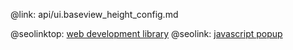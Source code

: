 @link: api/ui.baseview_height_config.md

@seolinktop: [web development library](https://webix.com)
@seolink: [javascript popup](https://webix.com/widget/popup/)